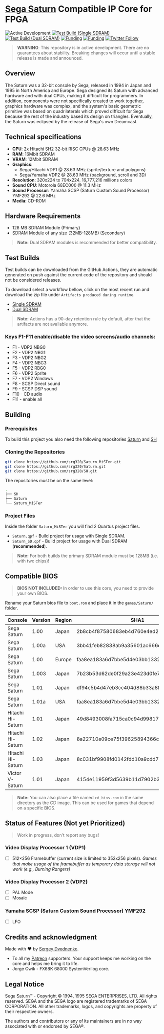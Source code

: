 # [Sega Saturn](https://en.wikipedia.org/wiki/Sega_Saturn) Compatible IP Core for FPGA

![Active Development](https://img.shields.io/badge/Maintenance%20Level-Actively%20Developed-brightgreen.svg)
[![Test Build (Single SDRAM)](https://github.com/srg320/Saturn_MiSTer/actions/workflows/test-build.yml/badge.svg?branch=master&event=push)](https://github.com/srg320/Saturn_MiSTer/actions/workflows/test-build.yml)
[![Test Build (Dual SDRAM)](https://github.com/srg320/Saturn_MiSTer/actions/workflows/test-build_ds.yml/badge.svg?branch=master&event=push)](https://github.com/srg320/Saturn_MiSTer/actions/workflows/test-build_ds.yml)
[![Funding](https://img.shields.io/endpoint?url=https://shieldsio-patreon.vercel.app/api/?username=srg320&type=patrons)](https://www.patreon.com/srg320)
[![Funding](https://img.shields.io/badge/paypal-donate-blue.svg)](https://www.paypal.com/donate/?hosted_button_id=RCF2BEEN4V75L)
[![Twitter Follow](https://img.shields.io/twitter/follow/srg320_?style=social)](https://twitter.com/srg320_)

> **WARNING**: This repository is in active development. There are no guarantees about stability. Breaking changes will occur until a stable release is made and announced.

## Overview

The Saturn was a 32-bit console by Sega, released in 1994 in Japan and 1995 in North America and Europe. Sega designed its Saturn with advanced hardware and with dual CPUs, making it difficult for programmers. In addition, components were not specifically created to work together, graphics hardware was complex, and the system's basic geometric primitive was based on quadrilaterals which proved difficult for Sega because the rest of the industry based its design on triangles. Eventually, the Saturn was eclipsed by the release of Sega's own Dreamcast.

## Technical specifications

- **CPU**: 2x Hitachi SH2 32-bit RISC CPUs @ 28.63 MHz
- **RAM**: 16Mbit SDRAM
- **VRAM**: 12Mbit SDRAM
- **Graphics**:
  - Sega/Hitachi VDP1 @ 28.63 MHz (sprite/texture and polygons)
  - Sega/Yamaha VDP2 @ 28.63 MHz (background, scroll and 3D)
- **Resolution**: 320x224 to 704x224, 16,777,216 millions colors
- **Sound CPU**: Motorola 68EC000 @ 11.3 MHz
- **Sound Processor**: Yamaha SCSP (Saturn Custom Sound Processor) YMF292 @ 22.6 MHz
- **Media**: CD-ROM

## Hardware Requirements

- 128 MB SDRAM Module (Primary)
- SDRAM Module of any size (32MB-128MB) (Secondary)

> **Note:** Dual SDRAM modules is recommended for better compatibility.

## Test Builds

Test builds can be downloaded from the GitHub Actions, they are automatic generated on push against the current code of the repository and should not be considered releases.

To download select a workflow bellow, click on the most recent run and download the zip file under `Artifacts produced during runtime`.

- [Single SDRAM](https://github.com/srg320/Saturn_MiSTer/actions/workflows/test-build.yml)
- [Dual SDRAM](https://github.com/srg320/Saturn_MiSTer/actions/workflows/test-build_ds.yml)

> **Note:** Actions has a 90-day retention rule by default, after that the artifacts are not available anymore.

### Keys F1-F11 enable/disable the video screens/audio channels:
- F1 - VDP2 NBG0
- F2 - VDP2 NBG1
- F3 - VDP2 NBG2
- F4 - VDP2 NBG3
- F5 - VDP2 RBG0
- F6 - VDP2 Sprite
- F7 - VDP2 Windows
- F8 - SCSP Direct sound
- F9 - SCSP DSP sound
- F10 - CD audio
- F11 - enable all

## Building

### Prerequisites

To build this project you also need the following repositories [Saturn](https://github.com/srg320/Saturn) and [SH](https://github.com/srg320/SH)

### Cloning the Repositories

```bash
git clone https://github.com/srg320/Saturn_MiSTer.git
git clone https://github.com/srg320/Saturn.git
git clone https://github.com/srg320/SH.git
```

The repositories must be on the same level:

```bash
.
├── SH
├── Saturn
└── Saturn_MiSTer
```

### Project Files

Inside the folder `Saturn_MiSTer` you will find 2 Quartus project files.

- `Saturn.qpf` - Build project for usage with Single SDRAM.
- `Saturn_SD.qpf` - Build project for usage with Dual SDRAM (**recommended**).

> **Note:** For both builds the primary SDRAM module must be 128MB (i.e. with two chips)!

## Compatible BIOS

> **BIOS NOT INCLUDED:** In order to use this core, you need to provide your own BIOS.

Rename your Saturn bios file to `boot.rom` and place it in the `games/Saturn/` folder.

| Console           | Version | Region | SHA1                                     | Size   | Status |
|-------------------|---------|--------|------------------------------------------|--------|:------:|
| Sega Saturn       | 1.00    | Japan  | 2b8cb4f87580683eb4d760e4ed210813d667f0a2 | 512 KB |   ✅    |
| Sega Saturn       | 1.00a   | USA    | 3bb41feb82838ab9a35601ac666de5aacfd17a58 | 512 KB |   ✅    |
| Sega Saturn       | 1.00    | Europe | faa8ea183a6d7bbe5d4e03bb1332519800d3fbc3 | 512 KB |   ✅    |
| Sega Saturn       | 1.003   | Japan  | 7b23b53d62de0f29a23e423d0fe751dfb469c2fa | 512 KB |   ❌    |
| Sega Saturn       | 1.01    | Japan  | df94c5b4d47eb3cc404d88b33a8fda237eaf4720 | 512 KB |   ✅    |
| Sega Saturn       | 1.01a   | USA    | faa8ea183a6d7bbe5d4e03bb1332519800d3fbc3 | 512 KB |   ✅    |
| Hitachi Hi-Saturn | 1.01    | Japan  | 49d8493008fa715ca0c94d99817a5439d6f2c796 | 512 KB |   ✅    |
| Hitachi Hi-Saturn | 1.02    | Japan  | 8a22710e09ce75f39625894366cafe503ed1942d | 512 KB |   ✅    |
| Hitachi Hi-Saturn | 1.03    | Japan  | 8c031bf9908fd0142fdd10a9cdd79389f8a3f2fc | 512 KB |   ✅    |
| Victor V-Saturn   | 1.01    | Japan  | 4154e11959f3d5639b11d7902b3a393a99fb5776 | 512 KB |   ✅    |

> **Note:** You can also place a file named `cd_bios.rom` in the same directory as the CD image. This can be used for games that depend on a specific BIOS.

## Status of Features (Not yet Prioritized)

> Work in progress, don't report any bugs!

### Video Display Processor 1 (VDP1)

- [ ] 512×256 Framebuffer (current size is limited to 352x256 pixels). *Games that make usage of the framebuffer as temporary data storage will not work (e.g., Burning Rangers)*

### Video Display Processor 2 (VDP2)

- [ ] PAL Mode
- [ ] Mosaic

### Yamaha SCSP (Saturn Custom Sound Processor) YMF292

- [ ] LFO

## Credits and acknowledgment

Made with ❤️ by [Sergey Dvodnenko](https://twitter.com/srg320_).

- To all my [Patreon](https://www.patreon.com/srg320) supporters. Your support keeps me working on the core and helps me bring it to life.
- Jorge Cwik - FX68K 68000 SystemVerilog core.

## Legal Notice

Sega Saturn™ - Copyright © 1994, 1995 SEGA ENTERPRISES, LTD. All rights reserved. SEGA and the SEGA logo are registered trademarks of SEGA CORPORATION. All other trademarks, logos, and copyrights are property of their respective owners.

The authors and contributors or any of its maintainers are in no way associated with or endorsed by SEGA®.
